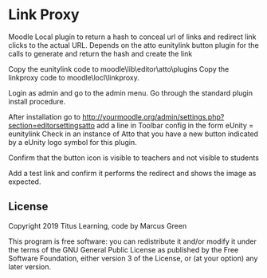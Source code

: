 # Link Proxy #

Moodle Local plugin to return a hash to conceal url of links and
redirect link clicks to the actual URL. Depends on the atto
eunitylink button plugin for the calls to generate and return
the hash and create the link

Copy the eunitylink code to moodle\lib\editor\atto\plugins
Copy the linkproxy code to moodle\locl\linkproxy.

Login as admin and go to the admin menu. Go through the standard plugin install procedure.

After installation go to http://yourmoodle.org/admin/settings.php?section=editorsettingsatto
add a line in Toolbar config in the form
eUnity = eunitylink
Check in an instance of Atto that you have a new button indicated by a eUnity logo symbol for this plugin.

Confirm that the button icon is visible to teachers and not visible to students

Add a test link and confirm it performs the redirect and shows the image as expected.



## License ##

Copyright 2019 Titus Learning,  code by Marcus Green


This program is free software: you can redistribute it and/or modify it under
the terms of the GNU General Public License as published by the Free Software
Foundation, either version 3 of the License, or (at your option) any later
version.
